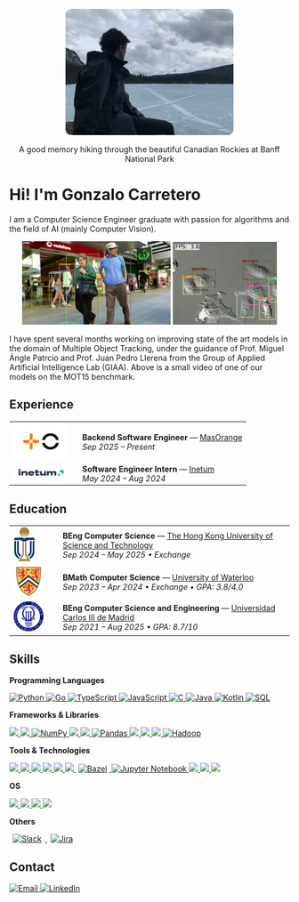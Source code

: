 [//]: # (My profile)

<p align="center">
  <img src="imgs/github_banner.jpg" alt="Gonzalo Carretero Banner" width="60%" style="max-width:900px; border-radius:10px;" />
</p>
<p align="center">
A good memory hiking through the beautiful Canadian Rockies at Banff National Park
</p>

# Hi! I'm Gonzalo Carretero

I am a Computer Science Engineer graduate with passion for algorithms and the field of AI (mainly Computer Vision).

<p align="center">
  <img src="imgs/MOT15.gif" alt="Pedestrians" width="53%" />
  <img src="imgs/mitosis.gif" alt="Cells" width="37%" />
</p>

I have spent several months working on improving state of the art models in the domain of Multiple Object Tracking, under the guidance of Prof. Miguel Ángle Patrcio and Prof. Juan Pedro Llerena from the Group of Applied Artificial Intelligence Lab (GIAA). Above is a small video of one of our models on the MOT15 benchmark.

## Experience

<table>
  <tr>
    <td width="110">
      <a href="https://masorange.es/en/">
        <img src="imgs/logo_maso_lightmode.svg#gh-light-mode-only" width="100" alt="MasOrange logo">
      </a>
    </td>
    <td>
      <strong>Backend Software Engineer</strong> — <a href="https://masorange.es/en/">MasOrange</a>
      <br>
      <em>Sep 2025 – Present</em>
  </tr>
  <tr>
    <td width="110">
      <a href="https://www.inetum.com/en/Inetum">
        <img src="imgs/logo_inetum_lightmode.png#gh-light-mode-only" width="100" alt="Inetum logo">
      </a>
    </td>
    <td>
      <strong>Software Engineer Intern</strong> — <a href="https://www.inetum.com/en/Inetum">Inetum</a>
      <br>
      <em>May 2024 – Aug 2024</em>
  </tr>
</table>

## Education

<table>
  <tr>
    <td width="75">
      <a href="https://hkust.edu.hk/">
        <img src="imgs/logo_hkust.png#gh-light-mode-only" width="40" alt="HKUST logo">
      </a>
    </td>
    <td>
      <strong>BEng Computer Science</strong> — <a href="https://hkust.edu.hk/">The Hong Kong University of Science and Technology</a>
      <br>
      <em>Sep 2024 – May 2025 • Exchange</em>
  </tr>
  <tr>
    <td width="75">
      <a href="https://uwaterloo.ca/">
        <img src="imgs/logo_uw.png#gh-light-mode-only" width="55" alt="UW logo">
      </a>
    </td>
    <td>
      <strong>BMath Computer Science</strong> — <a href="https://uwaterloo.ca/">University of Waterloo</a>
      <br>
      <em>Sep 2023 – Apr 2024 • Exchange • GPA: 3.8/4.0</em>
  </tr>
  <tr>
    <td width="75">
      <a href="https://www.uc3m.es/home">
        <img src="imgs/logo_uc3m.png#gh-light-mode-only" width="55" alt="UC3M logo">
      </a>
    </td>
    <td>
      <strong>BEng Computer Science and Engineering</strong> — <a href="https://www.uc3m.es/home">Universidad Carlos III de Madrid</a>
      <br>
      <em>Sep 2021 – Aug 2025 • GPA: 8.7/10</em>
  </tr>
</table>

## Skills

**Programming Languages**
<p align="left">
  <a href="https://www.python.org/">
    <img src="https://skillicons.dev/icons?i=python" alt="Python" />
  </a>
  <a href="https://go.dev/">
    <img src="https://skillicons.dev/icons?i=go" alt="Go" />
  </a>
  <a href="https://www.typescriptlang.org/">
    <img src="https://skillicons.dev/icons?i=typescript" alt="TypeScript" />
  </a>
  <a href="https://developer.mozilla.org/en-US/docs/Web/JavaScript">
    <img src="https://skillicons.dev/icons?i=javascript" alt="JavaScript" />
  </a>
  <a href="https://www.c-language.org/">
    <img src="https://skillicons.dev/icons?i=c" alt="C" />
  </a>
  <a href="https://www.java.com/en/">
    <img src="https://skillicons.dev/icons?i=java" alt="Java" />
  </a>
  <a href="https://kotlinlang.org/">
    <img src="https://skillicons.dev/icons?i=kotlin" alt="Kotlin" />
  </a>
  <a href="https://www.oracle.com/database/technologies/appdev/sql.html">
    <img src="https://www.svgrepo.com/show/331760/sql-database-generic.svg" width="45" alt="SQL"/>
  </a>
</p>

**Frameworks & Libraries**
<p align="left">
  <a href="https://pytorch.org/">
    <img src="https://skillicons.dev/icons?i=pytorch" />
  </a>
  <a href="https://www.tensorflow.org/">
    <img src="https://skillicons.dev/icons?i=tensorflow" />
  </a>
  <a href="https://numpy.org/">
  <img src="https://raw.githubusercontent.com/numpy/numpy/main/branding/logo/primary/numpylogo.svg" width="100" alt="NumPy" />
  </a>
  <a href="https://opencv.org/">
    <img src="https://skillicons.dev/icons?i=opencv" />
  </a>
  <a href="https://scikit-learn.org/">
    <img src="https://skillicons.dev/icons?i=sklearn" />
  </a>
  <a href="https://pandas.pydata.org/">
  <img src="https://raw.githubusercontent.com/pandas-dev/pandas/main/web/pandas/static/img/pandas_mark.svg" width="39" alt="Pandas" />
  </a>
  <a href="https://reactjs.org/">
    <img src="https://skillicons.dev/icons?i=react" />
  </a>
  <a href="https://flask.palletsprojects.com/">
    <img src="https://skillicons.dev/icons?i=flask" />
  </a>
  <a href="https://expressjs.com/">
    <img src="https://skillicons.dev/icons?i=express" />
  </a>
  <a href="https://hadoop.apache.org/">
    <img src="https://upload.wikimedia.org/wikipedia/commons/thumb/0/0e/Hadoop_logo.svg/2560px-Hadoop_logo.svg.png" width="150" alt="Hadoop" />
  </a>
</p>

**Tools & Technologies**
<p align="left">
  <a href="https://aws.amazon.com/">
    <img src="https://skillicons.dev/icons?i=aws" />
  </a>
  <a href="https://www.docker.com/">
    <img src="https://skillicons.dev/icons?i=docker" />
  </a>
  <a href="https://kubernetes.io/">
    <img src="https://skillicons.dev/icons?i=kubernetes" />
  </a>
  <a href="https://git-scm.com/">
    <img src="https://skillicons.dev/icons?i=git" />
  </a>
  <a href="https://github.com/">
    <img src="https://skillicons.dev/icons?i=github" />
  </a>
  <a href="https://www.postman.com/">
    <img src="https://skillicons.dev/icons?i=postman" />
  </a>
  <a href="https://bazel.build/">
  <img src="https://upload.wikimedia.org/wikipedia/commons/thumb/7/7d/Bazel_logo.svg/1200px-Bazel_logo.svg.png" width="48" alt="Bazel" style="margin: 0 4px;" />
  </a>
  <a href="https://jupyter.org/">
  <img src="https://upload.wikimedia.org/wikipedia/commons/3/38/Jupyter_logo.svg" width="39" alt="Jupyter Notebook" />
  </a>
  <a href="https://code.visualstudio.com/">
    <img src="https://skillicons.dev/icons?i=vscode" />
  </a>
  <a href="https://www.figma.com/">
    <img src="https://skillicons.dev/icons?i=figma" />
  </a>
  <a href="https://obsidian.md/">
    <img src="https://skillicons.dev/icons?i=obsidian" />
  </a>
</p>

**OS**
<p align="left">
  <a href="https://www.apple.com/macos/">
    <img src="https://skillicons.dev/icons?i=apple" />
  </a>
  <a href="https://ubuntu.com/download">
    <img src="https://skillicons.dev/icons?i=linux" />
  </a>
  <a href="https://www.microsoft.com/en-us/windows">
    <img src="https://skillicons.dev/icons?i=windows" />
  </a>
  <a href="https://www.raspberrypi.com/software/">
    <img src="https://skillicons.dev/icons?i=raspberrypi" />
  </a>
</p>

**Others**
<p align="left">
  <a href="https://slack.com/">
    <img src="https://upload.wikimedia.org/wikipedia/commons/thumb/d/d5/Slack_icon_2019.svg/1200px-Slack_icon_2019.svg.png" width="39" alt="Slack" style="margin: 0 6px;" />
  </a>
  <a href="https://www.atlassian.com/software/jira">
  <img src="https://cdn.worldvectorlogo.com/logos/jira-1.svg" width="39" alt="Jira" style="margin: 0 6px;" />
</a>
</p>


## Contact

<p>
    <a href="mailto:gonzac0512@gmail.com">
        <img src="https://img.shields.io/badge/Email-D14836?style=for-the-badge&logo=gmail&logoColor=white" alt="Email" />
    </a>
    <a href="https://es.linkedin.com/in/gonzalo-carretero-cs" target="_blank">
        <img src="https://img.shields.io/badge/LinkedIn-0077B5?style=for-the-badge&logo=linkedin&logoColor=white" alt="LinkedIn" />
    </a>
</p>
